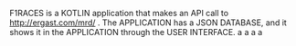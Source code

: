 F1RACES is a KOTLIN application that makes an API call to http://ergast.com/mrd/ .
The APPLICATION has a JSON DATABASE, and it shows it in the APPLICATION through the USER INTERFACE.
a
a
a
a
